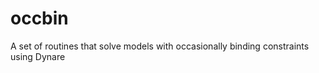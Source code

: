 occbin
======

A set of routines that solve models with occasionally binding constraints using Dynare
